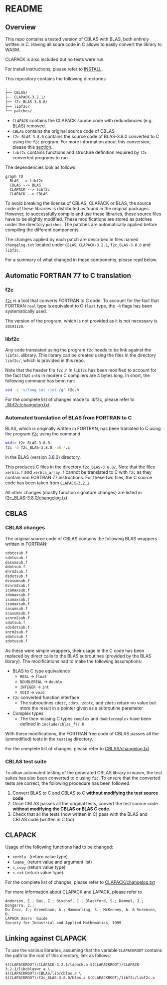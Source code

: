 # README

## Overview

This repo contains a tested version of CBLAS with BLAS, both entirely written
in C. Having all soure code in C allows to easily convert the library to WASM.

CLAPACK is also included but no tests were run.

For install instructions, please refer to [INSTALL](./INSTALL.md).

This repository contains the following directories

```bash
.
├── CBLAS/
├── CLAPACK-3.2.1/
├── f2c_BLAS-3.8.0/
├── libf2c/
└── patches/
```

* `CLAPACK` contains the CLAPACK source code with redundancies (e.g. BLAS)
  removed.
* `CBLAS` contains the original source code of CBLAS
* `f2c_BLAS-3.8.0` contains the source code of BLAS-3.8.0 converted to C using the
  `f2c` program. For more information about this conversion, please this
  [section](#automatic-fortran-77-to-c-translation).
* `libf2c` contains functions and structure definition required by `f2c` converted
  programs to run.

The dependencies look as follows:

```mermaid
graph TD
  BLAS --> libf2c
  CBLAS --> BLAS
  CLAPACK --> libf2c
  CLAPACK --> CBLAS
```

To avoid breaking the license of CBLAS, CLAPACK or BLAS, the source code of
these libraries is distributed as found in the original packages. However,
to successfully compile and use these libraries, these source files have to be
slightly modified. These modifications are stored as patches under the directory
`patches`. The patches are automatically applied before compiling the different
components.

The changes applied by each patch are described in files named `changelog.txt`
located under `CBLAS`, `CLAPACK-3.2.1`, `f2c_BLAS-3.8.0` and `libf2c`.

For a summary of what changed in these components, please read below.

## Automatic FORTRAN 77 to C translation

### f2c

[`f2c`](https://www.netlib.org/f2c/) is a tool that converts FORTRAN to C code.
To account for the fact that FORTRAN `real` type is equivalent to C `float`
type, the `-R` flags has been systematically used.

The version of the program, which is not provided as it is not necessary is
`20191129`.

### libf2c

Any code translated using the program `f2c` needs to be link against the
`libf2c.a`library. This library can be created using the files in the directory
`libf2c/`, which is provided in this repo.

Note that the header file `f2c.h` in `libf2c` has been modified to account for
the fact that `int`s in modern C compilers are 4 bytes long. In short, the
following command has been run:

```bash
sed -i 's/long int /int /g' f2c.h
```

For the complete list of changes made to libf2c, please refer to
[./libf2c/changelog.txt](./libf2c/changelog.txt).

### Automated translation of BLAS from FORTRAN to C

BLAS, which is originally written in FORTRAN, has been tranlated to C using the
program [`f2c`](https://www.netlib.org/f2c/) using the command

```bash
mkdir f2c_BLAS-3.8.0
f2c -d f2c_BLAS-3.8.0 -aR *.c
```

in the BLAS (version 3.8.0) directory.

This produces C files in the directory `f2c_BLAS-3.8.0/`. Note that the files
`xerbla.f` and `xerbla_array.f` cannot be translated to C with `f2c` as they
contain non FORTRAN 77 instructions. For these two files, the C source code has
been taken from [`CLAPACK-3.2.1`](https://www.netlib.org/clapack/).

All other changes (mostly function signature changes) are listed in
[f2c_BLAS-3.8.0/changelog.txt](f2c_BLAS-3.8.0/changelog.txt).

## CBLAS

### CBLAS changes

The original source code of CBLAS contains the following BLAS wrappers written
in FORTRAN:

```bash
cdotcsub.f
cdotusub.f
dasumsub.f
ddotsub.f
dnrm2sub.f
dsdotsub.f
dzasumsub.f
dznrm2sub.f
icamaxsub.f
idamaxsub.f
isamaxsub.f
izamaxsub.f
sasumsub.f
scasumsub.f
scnrm2sub.f
sdotsub.f
sdsdotsub.f
snrm2sub.f
zdotcsub.f
zdotusub.f
```

As these were simple wrappers, their usage in the C code has been replaced
by direct calls to the BLAS subroutines (provided by the BLAS library). The
modifications had to make the following assumptions:

* BLAS to C type equivalence
  * `REAL` -> `float`
  * `DOUBLEREAL` -> `double`
  * `INTEGER` -> `int`
  * `VOID` -> `void`
* `f2c` converted function interface
  * The subroutines `cdotc`, `cdotu`, `zdotc`, and `zdotu` return no value but
    store the result in a pointer given as a subroutine parameter
* Complex types
  * The then missing C types `complex` and `doublecomplex` have been defined
    in `include/cblas_f77.h`

With these modifications, the FORTRAN free code of CBLAS passes all the
(unmodified) tests in the `testing` directory.

For the complete list of changes, please refer to [CBLAS/changelog.txt](CBLAS/changelog.txt)

### CBLAS test suite

To allow automated testing of the generated CBLAS library in wasm, the test
suites has also been converted to c using `f2c`. To ensure that the converted
tests are correct, the following procedure has been followed:

1. Convert BLAS to C and CBLAS to C **without modifying the test source code**
2. Once CBLAS passes all the original tests, convert the test source code
  **without modifying the CBLAS or BLAS C code**.
3. Check that all the tests (now written in C) pass with the BLAS and CBLAS
  code (written in C too)

## CLAPACK

Usage of the following functions had to be changed:
* `xerbla_` (return value type)
* `lsame_` (return value and argument list)
* `s_copy` (return value type)
* `s_cat` (return value type)

For the complete list of changes, please refer to
[CLAPACK/changelog.txt](CLAPACK/changelog.txt)

For more information about CLAPACK and LAPACK, please refer to

```
Anderson, E.; Bai, Z.; Bischof, C.; Blackford, S.; Demmel, J.; Dongarra, J.;
Du Croz, J.; Greenbaum, A.; Hammarling, S.; McKenney, A. & Sorensen, D.
LAPACK Users' Guide
Society for Industrial and Applied Mathematics, 1999
```

## Linking against CLAPACK

To use the various libraries, assuming that the variable `CLAPACKROOT` contains
the path to the root of this directory, link as follows:

```
$(CLAPACKROOT)/CLAPACK-3.2.1/lapack.a $(CLAPACKROOT)/CLAPACK-3.2.1/libcblaswr.a \
$(CLAPACKROOT)/CBLAS/lib/cblas.a \
$(CLAPACKROOT)/f2c_BLAS-3.8.0/blas.a $(CLAPACKROOT)/libf2c/libf2c.a
```
